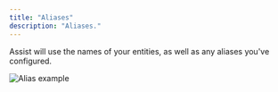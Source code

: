 ```yaml
---
title: "Aliases"
description: "Aliases."
---
```


Assist will use the names of your entities, as well as any aliases you've configured.

![Alias example](/images/blog/2023-01/aliases-cloud-multi-language.png)
